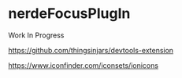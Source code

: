 # nerdeFocusPlugIn

Work In Progress

https://github.com/thingsinjars/devtools-extension

https://www.iconfinder.com/iconsets/ionicons